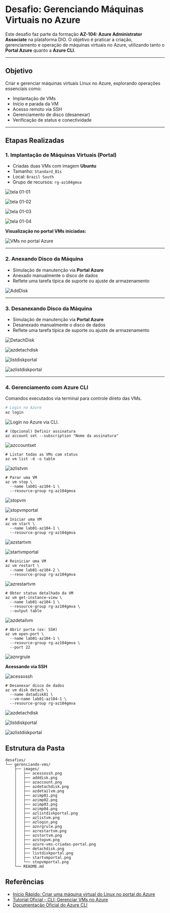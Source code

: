 # Desafio: Gerenciando Máquinas Virtuais no Azure

Este desafio faz parte da formação **AZ-104: Azure Administrator Associate** na plataforma DIO. O objetivo é praticar a criação, gerenciamento e operação de máquinas virtuais no Azure, utilizando tanto o **Portal Azure** quanto a **Azure CLI**.

---

## Objetivo

Criar e gerenciar máquinas virtuais Linux no Azure, explorando operações essenciais como:

- Implantação de VMs
- Início e parada da VM
- Acesso remoto via SSH
- Gerenciamento de disco (desanexar)
- Verificação de status e conectividade

---

## Etapas Realizadas

### 1. Implantação de Máquinas Virtuais (Portal)

- Criadas duas VMs com imagem **Ubuntu**
- Tamanho: `Standard_B1s`
- Local: `Brazil South`
- Grupo de recursos: `rg-az104gmva`

![tela 01-01](./images/azimp01.png)

![tela 01-02](./images/azimp02.png)

![tela 01-03](./images/azimp03.png)

![tela 01-04](./images/azimp04.png)

**Visualização no portal VMs iniciadas:**

![VMs no portal Azure](./images/azure-vms-criadas-portal.png)

---

### 2. Anexando Disco da Máquina

- Simulação de manutenção via **Portal Azure**
- Anexado manualmente o disco de dados
- Reflete uma tarefa típica de suporte ou ajuste de armazenamento

![AddDisk](./images/adddisk.png)

---

### 3. Desanexando Disco da Máquina

- Simulação de manutenção via **Portal Azure**
- Desanexado manualmente o disco de dados
- Reflete uma tarefa típica de suporte ou ajuste de armazenamento

![DetachDisk](./images/detachdisk.png)

![azdetachdisk](./images/azdetachdisk.png)

![listdiskportal](./images/listdiskportal.png)

![azlistdiskportal](./images/azlistdiskportal.png)

---

### 4. Gerenciamento com Azure CLI

Comandos executados via terminal para controle direto das VMs.


```bash
# Login no Azure
az login
```

![Login no Azure via CLI.](./images/azlogin.png)

```
# (Opcional) Definir assinatura
az account set --subscription "Nome da assinatura"
```

![azccountset](./images/azaccount.png)

```
# Listar todas as VMs com status
az vm list -d -o table
```

![azlistvm](./images/azlistvm.png)

```
# Parar uma VM
az vm stop \
  --name lab01-az104-1 \
  --resource-group rg-az104gmva
```

![stopvm](./images/azstopvm.png)

![stopvmportal](./images/stopvmportal.png)

```
# Iniciar uma VM
az vm start \
  --name lab01-az104-1 \
  --resource-group rg-az104gmva
```

![azstartvm](./images/azstartvm.png)

![startvmportal](./images/startvmportal.png)

```
# Reiniciar uma VM
az vm restart \
  --name lab01-az104-2 \
  --resource-group rg-az104gmva
```

![azrestartvm](./images/azrestartvm.png)

```
# Obter status detalhado da VM
az vm get-instance-view \
  --name lab01-az104-1 \
  --resource-group rg-az104gmva \
  --output table
```

![azdetailvm](./images/azdetailvm.png)

```
# Abrir porta (ex: SSH)
az vm open-port \
  --name lab01-az104-1 \
  --resource-group rg-az104gmva \
  --port 22
```

![aznrgrule](./images/aznrgrule.png)

**Acessando via SSH**

![acessossh](./images/acessossh.png)

```
# Desanexar disco de dados
az vm disk detach \
  --name datadisk01 \
  --vm-name lab01-az104-1 \
  --resource-group rg-az104gmva
```

![azdetachdisk](./images/azdetachdisk.png)

![listdiskportal](./images/listdiskportal.png)

![azlistdiskportal](./images/azlistdiskportal.png)


## Estrutura da Pasta

```
desafios/
└── gerenciando-vms/
    ├── images/
    │   ├── acessossh.png
    │   ├── adddisk.png
    │   ├── azaccount.png
    │   ├── azdetachdisk.png
    │   ├── azdetailvm.png
    │   ├── azimp01.png
    │   ├── azimp02.png
    │   ├── azimp03.png
    │   ├── azimp04.png
    │   ├── azlistdiskportal.png
    │   ├── azlistvm.png
    │   ├── azlogin.png
    │   ├── aznrgrule.png
    │   ├── azrestartvm.png
    │   ├── azstartvm.png
    │   ├── azstopvm.png
    │   ├── azure-vms-criadas-portal.png
    │   ├── detachdisk.png
    │   ├── listdiskportal.png
    │   ├── startvmportal.png
    │   └── stopvmportal.png
    └── README.md
```

## Referências

- [Início Rápido: Criar uma máquina virtual do Linux no portal do Azure](https://learn.microsoft.com/pt-br/azure/virtual-machines/linux/quick-create-portal?tabs=ubuntu)
- [Tutorial Oficial - CLI: Gerenciar VMs no Azure](https://learn.microsoft.com/pt-br/azure/virtual-machines/windows/tutorial-manage-vm)
- [Documentação Oficial do Azure CLI](https://learn.microsoft.com/pt-br/cli/azure/)